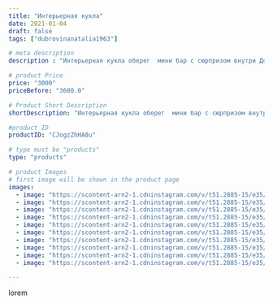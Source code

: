 ```yaml
---
title: "Интерьерная кукла"
date: 2021-01-04
draft: false
tags: ["dubrovinanatalia1963"]

# meta description
description : "Интерьерная кукла оберег  мини бар с сюрпризом внутри Домовой Харитон,ручная работа,высота куклы в сидячем положении 48 см,высота всей куклы 68 см."

# product Price
price: "3000"
priceBefore: "3600.0"

# Product Short Description
shortDescription: "Интерьерная кукла оберег  мини бар с сюрпризом внутри Домовой Харитон,ручная работа,высота куклы в сидячем положении 48 см,высота всей куклы 68 см."

#product ID
productID: "CJogzZhHA8u"

# type must be "products"
type: "products"

# product Images
# first image will be shown in the product page
images:
  - image: "https://scontent-arn2-1.cdninstagram.com/v/t51.2885-15/e35/135433253_881993522615807_7796043914686667284_n.jpg?se=7&tp=1&_nc_ht=scontent-arn2-1.cdninstagram.com&_nc_cat=111&_nc_ohc=ctLARjAkw1sAX_u67TZ&oh=bf9c8ccdfff4f690619fb761b2f86b2b&oe=606CA9B8&ig_cache_key=MjQ3OTM3NTg2MDg1ODA2Mjc2NA%3D%3D.2"
  - image: "https://scontent-arn2-1.cdninstagram.com/v/t51.2885-15/e35/135676742_398610731249558_6620139607766496624_n.jpg?se=7&tp=1&_nc_ht=scontent-arn2-1.cdninstagram.com&_nc_cat=102&_nc_ohc=OKgly4c4KhUAX_R5GrR&oh=802b83b22c0a988cd4949b7068700c65&oe=606C2D95&ig_cache_key=MjQ3OTM3NTg2MDk2NzA5ODcwOQ%3D%3D.2"
  - image: "https://scontent-arn2-1.cdninstagram.com/v/t51.2885-15/e35/135023968_2842620102684087_2255863617457686825_n.jpg?se=7&tp=1&_nc_ht=scontent-arn2-1.cdninstagram.com&_nc_cat=103&_nc_ohc=EGJ6sJbvMuMAX9rLWfH&oh=4a64ffcebbeea59237b8cc2aa79789e1&oe=606A3514&ig_cache_key=MjQ3OTM3NTg2MDkyNTEyNjIzNQ%3D%3D.2"
  - image: "https://scontent-arn2-1.cdninstagram.com/v/t51.2885-15/e35/135773144_697924714246782_1062561817810089641_n.jpg?se=7&tp=1&_nc_ht=scontent-arn2-1.cdninstagram.com&_nc_cat=106&_nc_ohc=DIP1jA960OoAX98AY04&oh=c5d828be6868eb201ff913784bdde0a1&oe=606C8FE2&ig_cache_key=MjQ3OTM3NTg2MDg3NDgxOTk5Mg%3D%3D.2"
  - image: "https://scontent-arn2-1.cdninstagram.com/v/t51.2885-15/e35/135614594_735088420446433_7832939629993990594_n.jpg?se=7&tp=1&_nc_ht=scontent-arn2-1.cdninstagram.com&_nc_cat=101&_nc_ohc=okaS16SIYtoAX8J_o4O&oh=d77aaaa7c583af561055d8161557f1fb&oe=606C8F1A&ig_cache_key=MjQ3OTM3NTg2MDkwODMxODg0NA%3D%3D.2"
  - image: "https://scontent-arn2-1.cdninstagram.com/v/t51.2885-15/e35/136357456_1068417416967745_477042318709817871_n.jpg?se=7&tp=1&_nc_ht=scontent-arn2-1.cdninstagram.com&_nc_cat=101&_nc_ohc=2DLoXyNm-ScAX_lCe9c&oh=ff97fba0abd2edf7584d2c017f0c2bcb&oe=606B7CD7&ig_cache_key=MjQ3OTM3NTg2MDg3NDgzMTY4Mw%3D%3D.2"
  - image: "https://scontent-arn2-1.cdninstagram.com/v/t51.2885-15/e35/136193025_836534147194705_1878336104827008602_n.jpg?se=7&tp=1&_nc_ht=scontent-arn2-1.cdninstagram.com&_nc_cat=101&_nc_ohc=ryNrtZl5qyQAX_JFWZr&oh=2aa49df284f41c55857fa01c9468a1c6&oe=606B9EAF&ig_cache_key=MjQ3OTM3NTg2MDg5OTg3NTk5Mw%3D%3D.2"
  - image: "https://scontent-arn2-1.cdninstagram.com/v/t51.2885-15/e35/135141279_274454934064626_4410499118820760293_n.jpg?se=7&tp=1&_nc_ht=scontent-arn2-1.cdninstagram.com&_nc_cat=106&_nc_ohc=b9_ulPC7OkkAX-I-jrf&oh=8a12ae9a536f67c3c8ce9705358447c0&oe=606B1AA8&ig_cache_key=MjQ3OTM3NTg2MDg5MTUwMjYyMw%3D%3D.2"
  - image: "https://scontent-arn2-1.cdninstagram.com/v/t51.2885-15/e35/135267721_198241822027060_7671773770159327174_n.jpg?se=7&tp=1&_nc_ht=scontent-arn2-1.cdninstagram.com&_nc_cat=104&_nc_ohc=EKH6JkLV-GYAX_pjDMJ&oh=3844ab79b6aef6b0d2c4fe96b90d6618&oe=606B2CD1&ig_cache_key=MjQ3OTM3NTg2MDk5MjA2ODgxOQ%3D%3D.2"
  - image: "https://scontent-arn2-1.cdninstagram.com/v/t51.2885-15/e35/135011691_225184775771937_4661640393561009008_n.jpg?se=7&tp=1&_nc_ht=scontent-arn2-1.cdninstagram.com&_nc_cat=109&_nc_ohc=ICO9zR3PpUIAX9pqi9F&oh=bcb243ec009e22f7beb47a7bf9c41a31&oe=606B2286&ig_cache_key=MjQ3OTM3NTg2MDkxNjc0MzYxOA%3D%3D.2"

---
```

lorem
